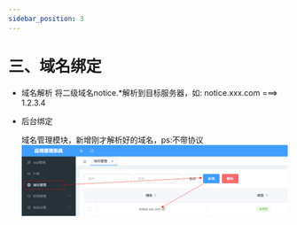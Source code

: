 ```yaml
---
sidebar_position: 3
---
```


# 三、域名绑定

- 域名解析
将二级域名notice.*解析到目标服务器，如: notice.xxx.com ===> 1.2.3.4
- 后台绑定

    域名管理模块，新增刚才解析好的域名，ps:不带协议
  ![Docs Version Dropdown](./img/domain.png)